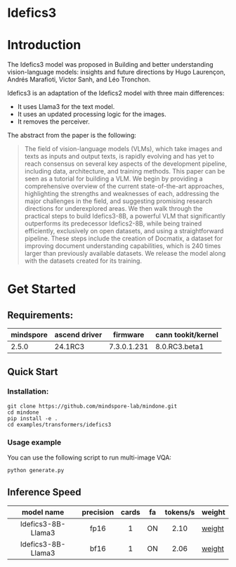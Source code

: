 # Idefics3

# Introduction
The Idefics3 model was proposed in Building and better understanding vision-language models: insights and future directions by Hugo Laurençon, Andrés Marafioti, Victor Sanh, and Léo Tronchon.

Idefics3 is an adaptation of the Idefics2 model with three main differences:

- It uses Llama3 for the text model.
- It uses an updated processing logic for the images.
- It removes the perceiver.

The abstract from the paper is the following:

> The field of vision-language models (VLMs), which take images and texts as inputs and output texts, is rapidly evolving and has yet to reach consensus on several key aspects of the development pipeline, including data, architecture, and training methods. This paper can be seen as a tutorial for building a VLM. We begin by providing a comprehensive overview of the current state-of-the-art approaches, highlighting the strengths and weaknesses of each, addressing the major challenges in the field, and suggesting promising research directions for underexplored areas. We then walk through the practical steps to build Idefics3-8B, a powerful VLM that significantly outperforms its predecessor Idefics2-8B, while being trained efficiently, exclusively on open datasets, and using a straightforward pipeline. These steps include the creation of Docmatix, a dataset for improving document understanding capabilities, which is 240 times larger than previously available datasets. We release the model along with the datasets created for its training.

# Get Started

## Requirements:
|mindspore | ascend driver | firmware | cann tookit/kernel|
|--- |--- | ---| --- |
|2.5.0 | 24.1RC3 | 7.3.0.1.231 | 8.0.RC3.beta1|

## Quick Start

### Installation:
```
git clone https://github.com/mindspore-lab/mindone.git
cd mindone
pip install -e .
cd examples/transformers/idefics3
```

### Usage example
You can use the following script to run multi-image VQA:

```bash
python generate.py
```

## Inference Speed
|model name	| precision | cards | fa  |	tokens/s	| weight |
| :---: | :---:  |:---:  | :---:  |:---:  | ---|
| Idefics3-8B-Llama3 |  fp16 | 1 | ON  | 2.10 | [weight](https://huggingface.co/HuggingFaceM4/Idefics3-8B-Llama3)
| Idefics3-8B-Llama3 |  bf16 | 1 | ON  | 2.06 | [weight](https://huggingface.co/HuggingFaceM4/Idefics3-8B-Llama3)

